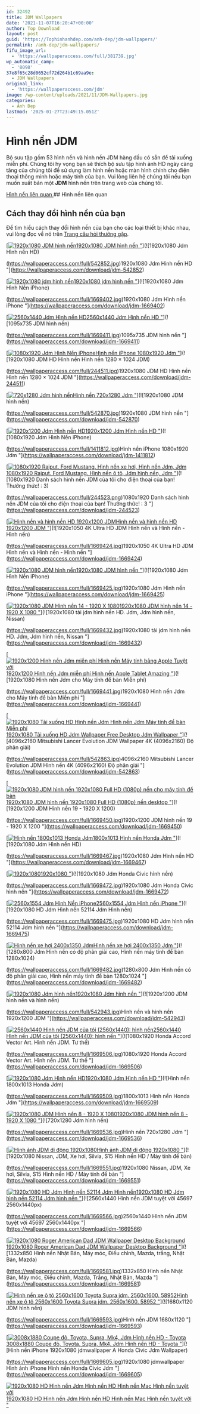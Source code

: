 ```yaml
---
id: 32492
title: JDM Wallpapers
date: '2021-11-07T16:20:47+00:00'
author: Top Download
layout: post
guid: 'https://Tophinhanhdep.com/anh-dep/jdm-wallpapers/'
permalink: /anh-dep/jdm-wallpapers/
fifu_image_url:
  - 'https://wallpaperaccess.com/full/381739.jpg'
wp_automatic_camp:
  - '8098'
37e8f65c28d0652cf72d264b1c69aa9e:
  - JDM Wallpapers
original_link:
  - 'https://wallpaperaccess.com/jdm'
image: /wp-content/uploads/2021/11/JDM-Wallpapers.jpg
categories:
  - Ảnh Đẹp
lastmod: '2025-01-27T23:49:15.051Z'
---
```

# Hình nền JDM

Bộ sưu tập gồm 53 hình nền và hình nền JDM hàng đầu có sẵn để tải xuống miễn phí. Chúng tôi hy vọng bạn sẽ thích bộ sưu tập hình ảnh HD ngày càng tăng của chúng tôi để sử dụng làm hình nền hoặc màn hình chính cho điện thoại thông minh hoặc máy tính của bạn. Vui lòng liên hệ chúng tôi nếu bạn muốn xuất bản một **JDM** hình nền trên trang web của chúng tôi.

[Hình nền liên quan ](#related) ## Hình nền liên quan

## Cách thay đổi hình nền của bạn

Để tìm hiểu cách thay đổi hình nền của bạn cho các loại thiết bị khác nhau, vui lòng đọc về nó trên [Trang câu hỏi thường gặp](https://tophinhanhdep.com/faq/).

  
[[![1920x1080 JDM hình nền](https://wallpaperaccess.com/full/381739.jpg)1920x1080 JDM hình nền "](https://wallpaperaccess.com/download/jdm-381739)](![1920x1080 Jdm Hình nền HD)

(https://wallpaperaccess.com/full/542852.jpg)1920x1080 Jdm Hình nền HD "](https://wallpaperaccess.com/download/jdm-542852)

[[![1920x1080 jdm hình nền](https://wallpaperaccess.com/full/58015.jpg)1920x1080 jdm hình nền "](https://wallpaperaccess.com/download/jdm-58015)](![1920x1080 Jdm Hình Nền iPhone)

(https://wallpaperaccess.com/full/1669402.jpg)1920x1080 Jdm Hình nền iPhone "](https://wallpaperaccess.com/download/jdm-1669402)

[[![2560x1440 Jdm Hình nền HD](https://wallpaperaccess.com/full/1575091.jpg)2560x1440 Jdm Hình nền HD "](https://wallpaperaccess.com/download/jdm-1575091)](![1095x735 JDM hình nền)

(https://wallpaperaccess.com/full/1669411.jpg)1095x735 JDM hình nền "](https://wallpaperaccess.com/download/jdm-1669411)

[[![1080x1920 Jdm Hình Nền iPhone](https://wallpaperaccess.com/full/909214.jpg)Hình nền iPhone 1080x1920 Jdm "](https://wallpaperaccess.com/download/jdm-909214)](![1920x1080 JDM HD Hình nền Hình nền 1280 × 1024 JDM)

(https://wallpaperaccess.com/full/244511.jpg)1920x1080 JDM HD Hình nền Hình nền 1280 × 1024 JDM "](https://wallpaperaccess.com/download/jdm-244511)

[[![720x1280 Jdm hình nền](https://wallpaperaccess.com/full/1575086.jpg)Hình nền 720x1280 Jdm "](https://wallpaperaccess.com/download/jdm-1575086)](![1920x1080 JDM hình nền)

(https://wallpaperaccess.com/full/542870.jpg)1920x1080 JDM hình nền "](https://wallpaperaccess.com/download/jdm-542870)

[[![1920x1200 Jdm Hình nền HD](https://wallpaperaccess.com/full/542885.jpg)1920x1200 Jdm Hình nền HD "](https://wallpaperaccess.com/download/jdm-542885)](![1080x1920 Jdm Hình Nền iPhone)

(https://wallpaperaccess.com/full/1411812.jpg)Hình nền iPhone 1080x1920 Jdm "](https://wallpaperaccess.com/download/jdm-1411812)

[[![1080x1920 Rajput.  Ford Mustang.  Hình nền xe hơi, Hình nền Jdm, Jdm](https://wallpaperaccess.com/full/1669418.jpg)1080x1920 Rajput. Ford Mustang. Hình nền ô tô, Jdm hình nền, Jdm "](https://wallpaperaccess.com/download/jdm-1669418)](![1080x1920 Danh sách hình nền JDM của tôi cho điện thoại của bạn!  Thưởng thức!  : 3)

(https://wallpaperaccess.com/full/244523.png)1080x1920 Danh sách hình nền JDM của tôi cho điện thoại của bạn! Thưởng thức! : 3 "](https://wallpaperaccess.com/download/jdm-244523)

[[![Hình nền và hình nền HD 1920x1200 JDM](https://wallpaperaccess.com/full/1669423.jpg)Hình nền và hình nền HD 1920x1200 JDM "](https://wallpaperaccess.com/download/jdm-1669423)](![1920x1050 4K Ultra HD JDM Hình nền và Hình nền - Hình nền)

(https://wallpaperaccess.com/full/1669424.jpg)1920x1050 4K Ultra HD JDM Hình nền và Hình nền - Hình nền "](https://wallpaperaccess.com/download/jdm-1669424)

[[![1920x1080 JDM hình nền](https://wallpaperaccess.com/full/542842.jpg)1920x1080 JDM hình nền "](https://wallpaperaccess.com/download/jdm-542842)](![1920x1080 Jdm Hình Nền iPhone)

(https://wallpaperaccess.com/full/1669425.jpg)1920x1080 Jdm Hình nền iPhone "](https://wallpaperaccess.com/download/jdm-1669425)

[[![1920x1080 JDM Hình nền 14 - 1920 X 1080](https://wallpaperaccess.com/full/1669430.jpg)1920x1080 JDM hình nền 14 - 1920 X 1080 "](https://wallpaperaccess.com/download/jdm-1669430)](![1920x1080 tải jdm hình nền HD.  Jdm, Jdm hình nền, Nissan)

(https://wallpaperaccess.com/full/1669432.jpg)1920x1080 tải jdm hình nền HD. Jdm, Jdm hình nền, Nissan "](https://wallpaperaccess.com/download/jdm-1669432)

[[![1920x1200 Hình nền Jdm miễn phí Hình nền Máy tính bảng Apple Tuyệt vời](https://wallpaperaccess.com/full/1669434.jpg)1920x1200 Hình nền Jdm miễn phí Hình nền Apple Tablet Amazing "](https://wallpaperaccess.com/download/jdm-1669434)](![1920x1080 Hình nền Jdm cho Máy tính để bàn Miễn phí)

(https://wallpaperaccess.com/full/1669441.jpg)1920x1080 Hình nền Jdm cho Máy tính để bàn Miễn phí "](https://wallpaperaccess.com/download/jdm-1669441)

[[![1920x1080 Tải xuống HD Hình nền Jdm Hình nền Jdm Máy tính để bàn Miễn phí](https://wallpaperaccess.com/full/1411907.jpg)1920x1080 Tải xuống HD Jdm Wallpaper Free Desktop Jdm Wallpaper "](https://wallpaperaccess.com/download/jdm-1411907)](![4096x2160 Mitsubishi Lancer Evolution JDM Wallpaper 4K (4096x2160) Độ phân giải)

(https://wallpaperaccess.com/full/542863.jpg)4096x2160 Mitsubishi Lancer Evolution JDM Hình nền 4K (4096x2160) Độ phân giải "](https://wallpaperaccess.com/download/jdm-542863)

[[![1920x1080 JDM hình nền 1920x1080 Full HD (1080p) nền cho máy tính để bàn](https://wallpaperaccess.com/full/1669445.jpg)1920x1080 JDM hình nền 1920x1080 Full HD (1080p) nền desktop "](https://wallpaperaccess.com/download/jdm-1669445)](![1920x1200 JDM Hình nền 19 - 1920 X 1200)

(https://wallpaperaccess.com/full/1669450.jpg)1920x1200 JDM hình nền 19 - 1920 X 1200 "](https://wallpaperaccess.com/download/jdm-1669450)

[[![Hình nền 1800x1013 Honda Jdm](https://wallpaperaccess.com/full/1669457.jpg)1800x1013 Hình nền Honda Jdm "](https://wallpaperaccess.com/download/jdm-1669457)](![1920x1080 Jdm Hình nền HD)

(https://wallpaperaccess.com/full/1669467.jpg)1920x1080 Jdm Hình nền HD "](https://wallpaperaccess.com/download/jdm-1669467)

[[![1920x1080 ](https://wallpaperaccess.com/full/244686.jpg)1920x1080 "](https://wallpaperaccess.com/download/jdm-244686)](![1920x1080 Jdm Honda Civic hình nền)

(https://wallpaperaccess.com/full/1669472.jpg)1920x1080 Jdm Honda Civic hình nền "](https://wallpaperaccess.com/download/jdm-1669472)

[[![2560x1554 Jdm Hình Nền iPhone](https://wallpaperaccess.com/full/1570205.jpg)2560x1554 Jdm Hình nền iPhone "](https://wallpaperaccess.com/download/jdm-1570205)](![1920x1080 HD Jdm Hình nền 52114 Jdm Hình nền)

(https://wallpaperaccess.com/full/1669475.jpg)1920x1080 HD Jdm hình nền 52114 Jdm hình nền "](https://wallpaperaccess.com/download/jdm-1669475)

[[![Hình nền xe hơi 2400x1350 Jdm](https://wallpaperaccess.com/full/1669478.jpg)Hình nền xe hơi 2400x1350 Jdm "](https://wallpaperaccess.com/download/jdm-1669478)](![1280x800 Jdm Hình nền có độ phân giải cao, Hình nền máy tính để bàn 1280x1024)

(https://wallpaperaccess.com/full/1669482.jpg)1280x800 Jdm Hình nền có độ phân giải cao, Hình nền máy tính để bàn 1280x1024 "](https://wallpaperaccess.com/download/jdm-1669482)

[[![1920x1080 Jdm hình nền](https://wallpaperaccess.com/full/1669486.jpg)1920x1080 Jdm hình nền "](https://wallpaperaccess.com/download/jdm-1669486)](![1920x1200 JDM hình nền và hình nền)

(https://wallpaperaccess.com/full/542943.jpg)Hình nền và hình nền 1920x1200 JDM "](https://wallpaperaccess.com/download/jdm-542943)

[[![2560x1440 Hình nền JDM của tôi (2560x1440): hình nền](https://wallpaperaccess.com/full/1669505.jpg)2560x1440 Hình nền JDM của tôi (2560x1440): hình nền "](https://wallpaperaccess.com/download/jdm-1669505)](![1080x1920 Honda Accord Vector Art.  Hình nền JDM.  Tư thế)

(https://wallpaperaccess.com/full/1669506.jpg)1080x1920 Honda Accord Vector Art. Hình nền JDM. Tư thế "](https://wallpaperaccess.com/download/jdm-1669506)

[[![1920x1080 Jdm Hình nền HD](https://wallpaperaccess.com/full/1669507.jpg)1920x1080 Jdm Hình nền HD "](https://wallpaperaccess.com/download/jdm-1669507)](![Hình nền 1800x1013 Honda Jdm)

(https://wallpaperaccess.com/full/1669509.jpg)1800x1013 Hình nền Honda Jdm "](https://wallpaperaccess.com/download/jdm-1669509)

[[![1920x1080 JDM Hình nền 8 - 1920 X 1080](https://wallpaperaccess.com/full/1669518.jpg)1920x1080 JDM hình nền 8 - 1920 X 1080 "](https://wallpaperaccess.com/download/jdm-1669518)](![720x1280 Jdm hình nền)

(https://wallpaperaccess.com/full/1669536.jpg)Hình nền 720x1280 Jdm "](https://wallpaperaccess.com/download/jdm-1669536)

[[![Hình ảnh JDM di động 1920x1080](https://wallpaperaccess.com/full/1669539.jpg)Hình ảnh JDM di động 1920x1080 "](https://wallpaperaccess.com/download/jdm-1669539)](![1920x1080 Nissan, JDM, Xe hơi, Silvia, S15 Hình nền HD / Máy tính để bàn)

(https://wallpaperaccess.com/full/1669551.jpg)1920x1080 Nissan, JDM, Xe hơi, Silvia, S15 Hình nền HD / Máy tính để bàn "](https://wallpaperaccess.com/download/jdm-1669551)

[[![1920x1080 HD Jdm Hình nền 52114 Jdm Hình nền](https://wallpaperaccess.com/full/1669557.jpg)1920x1080 HD Jdm hình nền 52114 Jdm hình nền "](https://wallpaperaccess.com/download/jdm-1669557)](![2560x1440 Hình nền JDM tuyệt vời 45697 2560x1440px)

(https://wallpaperaccess.com/full/1669566.jpg)2560x1440 Hình nền JDM tuyệt vời 45697 2560x1440px "](https://wallpaperaccess.com/download/jdm-1669566)

[[![1920x1080 Roger American Dad JDM Wallpaper Desktop Background](https://wallpaperaccess.com/full/1669575.jpg)1920x1080 Roger American Dad JDM Wallpaper Desktop Background "](https://wallpaperaccess.com/download/jdm-1669575)](![1332x850 Hình nền Nhật Bản, Máy móc, Điều chỉnh, Mazda, trắng, Nhật Bản, Mazda)

(https://wallpaperaccess.com/full/1669581.jpg)1332x850 Hình nền Nhật Bản, Máy móc, Điều chỉnh, Mazda, Trắng, Nhật Bản, Mazda "](https://wallpaperaccess.com/download/jdm-1669581)

[[![Hình nền xe ô tô 2560x1600 Toyota Supra jdm.  2560x1600.  58952](https://wallpaperaccess.com/full/483652.jpg)Hình nền xe ô tô 2560x1600 Toyota Supra jdm. 2560x1600. 58952 "](https://wallpaperaccess.com/download/jdm-483652)](![1680x1120 JDM hình nền)

(https://wallpaperaccess.com/full/1669593.jpg)Hình nền JDM 1680x1120 "](https://wallpaperaccess.com/download/jdm-1669593)

 [[![3008x1880 Coupe đỏ, Toyota, Supra, Mk4, Jdm Hình nền HD - Toyota](https://wallpaperaccess.com/full/1669599.jpg)3008x1880 Coupe đỏ, Toyota, Supra, Mk4, Jdm Hình nền HD - Toyota "](https://wallpaperaccess.com/download/jdm-1669599)](![Hình nền iPhone 1920x1080 jdmwallpaper A Honda Civic Jdm Wallpaper)

(https://wallpaperaccess.com/full/1669605.jpg)1920x1080 jdmwallpaper Hình ảnh iPhone Hình nền Honda Civic Jdm "](https://wallpaperaccess.com/download/jdm-1669605)

[![1920x1080 HD Hình nền Jdm Hình nền HD Hình nền Mac Hình nền tuyệt vời](https://wallpaperaccess.com/full/1669609.jpg)1920x1080 HD Hình nền Jdm Hình nền HD Hình nền Mac Hình nền tuyệt vời "](https://wallpaperaccess.com/download/jdm-1669609)
